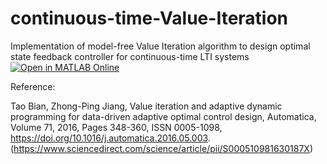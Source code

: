 # continuous-time-Value-Iteration
Implementation of model-free Value Iteration algorithm to design optimal state feedback controller for continuous-time LTI systems [![Open in MATLAB Online](https://www.mathworks.com/images/responsive/global/open-in-matlab-online.svg)](https://matlab.mathworks.com/open/github/v1?repo=hamadzaheer/continuous-time-Value-Iteration)

Reference:

Tao Bian, Zhong-Ping Jiang, Value iteration and adaptive dynamic programming for data-driven adaptive optimal control design, Automatica, Volume 71, 2016, Pages 348-360, ISSN 0005-1098,
https://doi.org/10.1016/j.automatica.2016.05.003.
(https://www.sciencedirect.com/science/article/pii/S000510981630187X)
